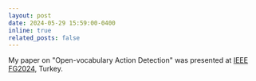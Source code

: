 ```yaml
---
layout: post
date: 2024-05-29 15:59:00-0400
inline: true
related_posts: false
---
```


My paper on "Open-vocabulary Action Detection" was presented at [IEEE FG2024](https://fg2024.ieee-biometrics.org/), Turkey.
